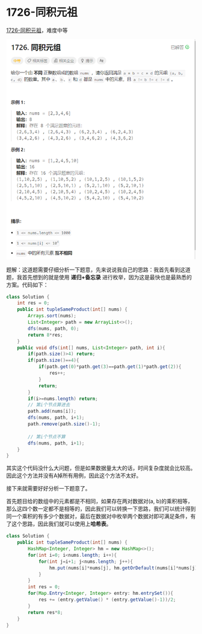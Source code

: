 # 1726-同积元祖

[1726-同积元祖](https://leetcode.cn/problems/tuple-with-same-product/description/?envType=daily-question&envId=2023-10-19)，难度中等

![image-20231019103445054](https://raw.githubusercontent.com/lqyspace/mypic/master/PicBed/202310191034133.png)

题解：这道题需要仔细分析一下题意，先来说说我自己的思路：我首先看到这道题，我首先想到的就是使用 **递归+备忘录** 进行枚举，因为这是最快也是最熟悉的方案。代码如下：

```java
class Solution {
    int res = 0;
    public int tupleSameProduct(int[] nums) {
        Arrays.sort(nums);
        List<Integer> path = new ArrayList<>();
        dfs(nums, path, 0);
        return 8*res;
    }
    public void dfs(int[] nums, List<Integer> path, int i){
        if(path.size()>4) return;
        if(path.size()==4){
            if(path.get(0)*path.get(3)==path.get(1)*path.get(2)){
                res++;
            }
            return;
        }
        if(i>=nums.length) return;
        // 第i个节点算进去
        path.add(nums[i]);
        dfs(nums, path, i+1);
        path.remove(path.size()-1);

        // 第i个节点不算
        dfs(nums, path, i+1);
    }
}
```

其实这个代码没什么大问题，但是如果数据量太大的话，时间复杂度就会比较高。因此这个方法并没有A掉所有用例，因此这个方法不太好。

接下来就需要好好分析一下题意了。

首先题目给的数组中的元素都是不相同，如果存在两对数据对(a, b)的乘积相等，那么这四个数一定都不是相等的，因此我们可以转换一下思路，我们可以统计得到同一个乘积的有多少个数据对，最后在数据对中枚举两个数据对即可满足条件，有了这个思路，因此我们就可以使用上**哈希表**。

```java
class Solution {
    public int tupleSameProduct(int[] nums) {
        HashMap<Integer, Integer> hm = new HashMap<>();
        for(int i=0; i<nums.length; i++){
            for(int j=i+1; j<nums.length; j++){
                hm.put(nums[i]*nums[j], hm.getOrDefault(nums[i]*nums[j], 0)+1);
            }
        }   
        int res = 0;
        for(Map.Entry<Integer, Integer> entry: hm.entrySet()){
            res += (entry.getValue() * (entry.getValue()-1))/2;
        }
        return res*8;
    }
}
```